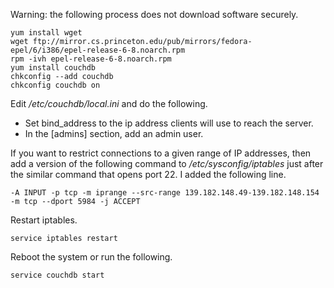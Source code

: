Warning: the following process does not download software securely.

~~~
yum install wget
wget ftp://mirror.cs.princeton.edu/pub/mirrors/fedora-epel/6/i386/epel-release-6-8.noarch.rpm
rpm -ivh epel-release-6-8.noarch.rpm
yum install couchdb
chkconfig --add couchdb
chkconfig couchdb on
~~~

Edit _/etc/couchdb/local.ini_ and do the following.

- Set bind_address to the ip address clients will use to reach the server.
- In the [admins] section, add an admin user.

If you want to restrict connections to a given range of
IP addresses, then add a version of the following command 
to _/etc/sysconfig/iptables_ just after the similar command
that opens port 22.
I added the following line.

~~~
-A INPUT -p tcp -m iprange --src-range 139.182.148.49-139.182.148.154 -m tcp --dport 5984 -j ACCEPT
~~~

Restart iptables.

    service iptables restart

Reboot the system or run the following.

    service couchdb start

